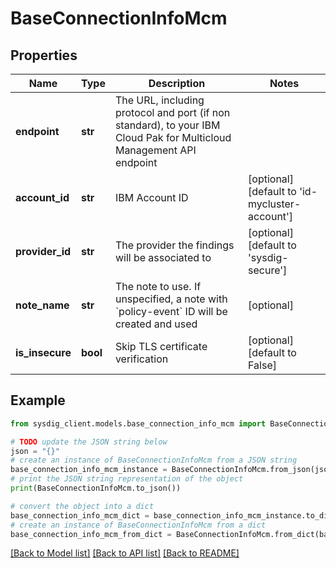 # BaseConnectionInfoMcm


## Properties

Name | Type | Description | Notes
------------ | ------------- | ------------- | -------------
**endpoint** | **str** | The URL, including protocol and port (if non standard), to your IBM Cloud Pak for Multicloud Management API endpoint | 
**account_id** | **str** | IBM Account ID | [optional] [default to 'id-mycluster-account']
**provider_id** | **str** | The provider the findings will be associated to | [optional] [default to 'sysdig-secure']
**note_name** | **str** | The note to use. If unspecified, a note with &#x60;policy-event&#x60; ID will be created and used | [optional] 
**is_insecure** | **bool** | Skip TLS certificate verification | [optional] [default to False]

## Example

```python
from sysdig_client.models.base_connection_info_mcm import BaseConnectionInfoMcm

# TODO update the JSON string below
json = "{}"
# create an instance of BaseConnectionInfoMcm from a JSON string
base_connection_info_mcm_instance = BaseConnectionInfoMcm.from_json(json)
# print the JSON string representation of the object
print(BaseConnectionInfoMcm.to_json())

# convert the object into a dict
base_connection_info_mcm_dict = base_connection_info_mcm_instance.to_dict()
# create an instance of BaseConnectionInfoMcm from a dict
base_connection_info_mcm_from_dict = BaseConnectionInfoMcm.from_dict(base_connection_info_mcm_dict)
```
[[Back to Model list]](../README.md#documentation-for-models) [[Back to API list]](../README.md#documentation-for-api-endpoints) [[Back to README]](../README.md)


